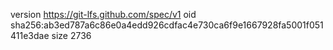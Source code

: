version https://git-lfs.github.com/spec/v1
oid sha256:ab3ed787a6c86e0a4edd926cdfac4e730ca6f9e1667928fa5001f051411e3dae
size 2736
